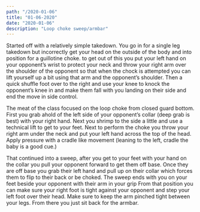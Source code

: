 ```yaml
---
path: "/2020-01-06"
title: "01-06-2020"
date: "2020-01-06"
description: "Loop choke sweep/armbar"
---
```


Started off with a relatively simple takedown. You go in for a single leg takedown but incorrectly get your head on the outside of the body and into position for a guillotine choke. to get out of this you put your left hand on your opponent’s wrist to protect your neck and throw your right arm over the shoulder of the opponent so that when the chock is attempted you can lift yourself up a bit using that arm and the opponent’s shoulder. Then a quick shuffle foot over to the right and use your knee to knock the opponent’s knee in and make them fall with you landing on their side and end the move in side control.

The meat of the class focused on the loop choke from closed guard bottom. First you grab ahold of the left side of your opponent’s collar (deep grab is best) with your right hand. Next you shrimp to the side a little and use a technical lift to get to your feet. Next to perform the choke you throw your right arm under the neck and put your left hand across the top of the head. Apply pressure with a cradle like movement (leaning to the left, cradle the baby is a good cue.)

That continued into a sweep, after you get to your feet with your hand on the collar you pull your opponent forward to get them off base. Once they are off base you grab their left hand and pull up on their collar which forces them to flip to their back or be choked. The sweep ends with you on your feet beside your opponent with their arm in your grip
From that position you can make sure your right foot is tight against your opponent and step your left foot over their head. Make sure to keep the arm pinched tight between your legs. From there you just sit back for the armbar.
